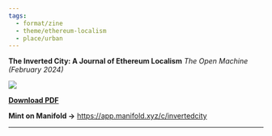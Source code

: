 ```yaml
---
tags:
  - format/zine
  - theme/ethereum-localism
  - place/urban
---
```

**The Inverted City: A Journal of Ethereum Localism**
*The Open Machine (February 2024)*

![](assets/invertedcity.jpg)

**[Download PDF](assets/invertedCity_digital.pdf)**

**Mint on Manifold ->** https://app.manifold.xyz/c/invertedcity

---
